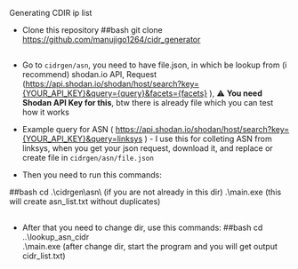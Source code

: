 Generating CDIR ip list

- Clone this repository
##bash
git clone https://github.com/manujigo1264/cidr_generator
##
- Go to `cidrgen/asn`, you need to have file.json, in which be lookup from (i recommend) shodan.io API, Request (https://api.shodan.io/shodan/host/search?key={YOUR_API_KEY}&query={query}&facets={facets}
), :warning: **You need Shodan API Key for this**, btw there is already file which you can test how it works
- Example query for ASN ( https://api.shodan.io/shodan/host/search?key={YOUR_API_KEY}&query=linksys ) - I use this for colleting ASN from linksys, when you get your json request, download it, and replace or create file in `cidrgen/asn/file.json`

- Then you need to run this commands:

##bash
cd .\cidrgen\asn\ (if you are not already in this dir)
.\main.exe (this will create asn_list.txt without duplicates)
##
- After that you need to change dir, use this commands:
##bash
cd ..\lookup_asn_cidr\
.\main.exe (after change dir, start the program and you will get output cidr_list.txt)
##
